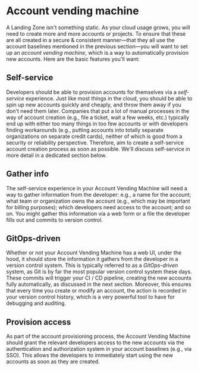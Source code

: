 # Account vending machine

A Landing Zone isn't something static. As your cloud usage grows, you will need to create more and more accounts or projects. To ensure that these are all created in a secure & consistent manner—that they all use the account baselines mentioned in the previous section—you will want to set up an *account vending machine*, which is a way to automatically provision new accounts. Here are the basic features you'll want:

## Self-service

Developers should be able to provision accounts for themselves via a *self-service* experience. Just like most things in the cloud, you should be able to spin up new accounts quickly and cheaply, and throw them away if you don't need them later. Companies that put a lot of manual processes in the way of account creation (e.g., file a ticket, wait a few weeks, etc.) typically end up with either too many things in too few accounts or with developers finding workarounds (e.g., putting accounts into totally separate organizations on separate credit cards), neither of which is good from a security or reliability perspective. Therefore, aim to create a self-service account creation process as soon as possible. We'll discuss self-service in more detail in a dedicated section below.

## Gather info

The self-service experience in your Account Vending Machine will need a way to gather information from the developer: e.g., a name for the account; what team or organization owns the account (e.g., which may be important for billing purposes); which developers need access to the account; and so on. You might gather this information via a web form or a file the developer fills out and commits to version control.

## GitOps-driven

Whether or not your Account Vending Machine has a web UI, under the hood, it should store the information it gathers from the developer in a version control system. This is typically referred to as a *GitOps-driven* system, as Git is by far the most popular version control system these days. These commits will trigger your CI / CD pipeline, creating the new accounts fully automatically, as discussed in the next section. Moreover, this ensures that every time you create or modify an account, the action is recorded in your version control history, which is a very powerful tool to have for debugging and auditing.

## Provision access

As part of the account provisioning process, the Account Vending Machine should grant the relevant developers access to the new accounts via the authentication and authorization system in your account baselines (e.g., via SSO). This allows the developers to immediately start using the new accounts as soon as they are created.




<!-- ##DOCS-SOURCER-START
{
  "sourcePlugin": "local-copier",
  "hash": "bb70e6c37087cc1b297644eb6bccdf6e"
}
##DOCS-SOURCER-END -->
